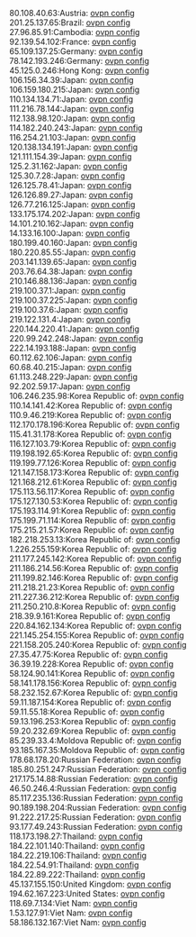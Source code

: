 80.108.40.63:Austria: [ovpn config](vpn/80_108_40_63.ovpn)  
201.25.137.65:Brazil: [ovpn config](vpn/201_25_137_65.ovpn)  
27.96.85.91:Cambodia: [ovpn config](vpn/27_96_85_91.ovpn)  
92.139.54.102:France: [ovpn config](vpn/92_139_54_102.ovpn)  
65.109.137.25:Germany: [ovpn config](vpn/65_109_137_25.ovpn)  
78.142.193.246:Germany: [ovpn config](vpn/78_142_193_246.ovpn)  
45.125.0.246:Hong Kong: [ovpn config](vpn/45_125_0_246.ovpn)  
106.156.34.39:Japan: [ovpn config](vpn/106_156_34_39.ovpn)  
106.159.180.215:Japan: [ovpn config](vpn/106_159_180_215.ovpn)  
110.134.134.71:Japan: [ovpn config](vpn/110_134_134_71.ovpn)  
111.216.78.144:Japan: [ovpn config](vpn/111_216_78_144.ovpn)  
112.138.98.120:Japan: [ovpn config](vpn/112_138_98_120.ovpn)  
114.182.240.243:Japan: [ovpn config](vpn/114_182_240_243.ovpn)  
116.254.21.103:Japan: [ovpn config](vpn/116_254_21_103.ovpn)  
120.138.134.191:Japan: [ovpn config](vpn/120_138_134_191.ovpn)  
121.111.154.39:Japan: [ovpn config](vpn/121_111_154_39.ovpn)  
125.2.31.162:Japan: [ovpn config](vpn/125_2_31_162.ovpn)  
125.30.7.28:Japan: [ovpn config](vpn/125_30_7_28.ovpn)  
126.125.78.41:Japan: [ovpn config](vpn/126_125_78_41.ovpn)  
126.126.89.27:Japan: [ovpn config](vpn/126_126_89_27.ovpn)  
126.77.216.125:Japan: [ovpn config](vpn/126_77_216_125.ovpn)  
133.175.174.202:Japan: [ovpn config](vpn/133_175_174_202.ovpn)  
14.101.210.162:Japan: [ovpn config](vpn/14_101_210_162.ovpn)  
14.133.16.100:Japan: [ovpn config](vpn/14_133_16_100.ovpn)  
180.199.40.160:Japan: [ovpn config](vpn/180_199_40_160.ovpn)  
180.220.85.55:Japan: [ovpn config](vpn/180_220_85_55.ovpn)  
203.141.139.65:Japan: [ovpn config](vpn/203_141_139_65.ovpn)  
203.76.64.38:Japan: [ovpn config](vpn/203_76_64_38.ovpn)  
210.146.88.136:Japan: [ovpn config](vpn/210_146_88_136.ovpn)  
219.100.37.1:Japan: [ovpn config](vpn/219_100_37_1.ovpn)  
219.100.37.225:Japan: [ovpn config](vpn/219_100_37_225.ovpn)  
219.100.37.6:Japan: [ovpn config](vpn/219_100_37_6.ovpn)  
219.122.131.4:Japan: [ovpn config](vpn/219_122_131_4.ovpn)  
220.144.220.41:Japan: [ovpn config](vpn/220_144_220_41.ovpn)  
220.99.242.248:Japan: [ovpn config](vpn/220_99_242_248.ovpn)  
222.14.193.188:Japan: [ovpn config](vpn/222_14_193_188.ovpn)  
60.112.62.106:Japan: [ovpn config](vpn/60_112_62_106.ovpn)  
60.68.40.215:Japan: [ovpn config](vpn/60_68_40_215.ovpn)  
61.113.248.229:Japan: [ovpn config](vpn/61_113_248_229.ovpn)  
92.202.59.17:Japan: [ovpn config](vpn/92_202_59_17.ovpn)  
106.246.235.98:Korea Republic of: [ovpn config](vpn/106_246_235_98.ovpn)  
110.14.141.42:Korea Republic of: [ovpn config](vpn/110_14_141_42.ovpn)  
110.9.46.219:Korea Republic of: [ovpn config](vpn/110_9_46_219.ovpn)  
112.170.178.196:Korea Republic of: [ovpn config](vpn/112_170_178_196.ovpn)  
115.41.31.178:Korea Republic of: [ovpn config](vpn/115_41_31_178.ovpn)  
116.127.103.79:Korea Republic of: [ovpn config](vpn/116_127_103_79.ovpn)  
119.198.192.65:Korea Republic of: [ovpn config](vpn/119_198_192_65.ovpn)  
119.199.77.126:Korea Republic of: [ovpn config](vpn/119_199_77_126.ovpn)  
121.147.158.173:Korea Republic of: [ovpn config](vpn/121_147_158_173.ovpn)  
121.168.212.61:Korea Republic of: [ovpn config](vpn/121_168_212_61.ovpn)  
175.113.56.117:Korea Republic of: [ovpn config](vpn/175_113_56_117.ovpn)  
175.127.130.53:Korea Republic of: [ovpn config](vpn/175_127_130_53.ovpn)  
175.193.114.91:Korea Republic of: [ovpn config](vpn/175_193_114_91.ovpn)  
175.199.71.114:Korea Republic of: [ovpn config](vpn/175_199_71_114.ovpn)  
175.215.21.57:Korea Republic of: [ovpn config](vpn/175_215_21_57.ovpn)  
182.218.253.13:Korea Republic of: [ovpn config](vpn/182_218_253_13.ovpn)  
1.226.255.159:Korea Republic of: [ovpn config](vpn/1_226_255_159.ovpn)  
211.177.245.142:Korea Republic of: [ovpn config](vpn/211_177_245_142.ovpn)  
211.186.214.56:Korea Republic of: [ovpn config](vpn/211_186_214_56.ovpn)  
211.199.82.146:Korea Republic of: [ovpn config](vpn/211_199_82_146.ovpn)  
211.218.21.23:Korea Republic of: [ovpn config](vpn/211_218_21_23.ovpn)  
211.227.36.212:Korea Republic of: [ovpn config](vpn/211_227_36_212.ovpn)  
211.250.210.8:Korea Republic of: [ovpn config](vpn/211_250_210_8.ovpn)  
218.39.9.161:Korea Republic of: [ovpn config](vpn/218_39_9_161.ovpn)  
220.84.162.134:Korea Republic of: [ovpn config](vpn/220_84_162_134.ovpn)  
221.145.254.155:Korea Republic of: [ovpn config](vpn/221_145_254_155.ovpn)  
221.158.205.240:Korea Republic of: [ovpn config](vpn/221_158_205_240.ovpn)  
27.35.47.75:Korea Republic of: [ovpn config](vpn/27_35_47_75.ovpn)  
36.39.19.228:Korea Republic of: [ovpn config](vpn/36_39_19_228.ovpn)  
58.124.90.141:Korea Republic of: [ovpn config](vpn/58_124_90_141.ovpn)  
58.141.178.156:Korea Republic of: [ovpn config](vpn/58_141_178_156.ovpn)  
58.232.152.67:Korea Republic of: [ovpn config](vpn/58_232_152_67.ovpn)  
59.11.187.154:Korea Republic of: [ovpn config](vpn/59_11_187_154.ovpn)  
59.11.55.18:Korea Republic of: [ovpn config](vpn/59_11_55_18.ovpn)  
59.13.196.253:Korea Republic of: [ovpn config](vpn/59_13_196_253.ovpn)  
59.20.232.69:Korea Republic of: [ovpn config](vpn/59_20_232_69.ovpn)  
85.239.33.4:Moldova Republic of: [ovpn config](vpn/85_239_33_4.ovpn)  
93.185.167.35:Moldova Republic of: [ovpn config](vpn/93_185_167_35.ovpn)  
178.68.178.20:Russian Federation: [ovpn config](vpn/178_68_178_20.ovpn)  
185.80.251.247:Russian Federation: [ovpn config](vpn/185_80_251_247.ovpn)  
217.175.14.88:Russian Federation: [ovpn config](vpn/217_175_14_88.ovpn)  
46.50.246.4:Russian Federation: [ovpn config](vpn/46_50_246_4.ovpn)  
85.117.235.136:Russian Federation: [ovpn config](vpn/85_117_235_136.ovpn)  
90.189.198.204:Russian Federation: [ovpn config](vpn/90_189_198_204.ovpn)  
91.222.217.25:Russian Federation: [ovpn config](vpn/91_222_217_25.ovpn)  
93.177.49.243:Russian Federation: [ovpn config](vpn/93_177_49_243.ovpn)  
118.173.198.27:Thailand: [ovpn config](vpn/118_173_198_27.ovpn)  
184.22.101.140:Thailand: [ovpn config](vpn/184_22_101_140.ovpn)  
184.22.219.106:Thailand: [ovpn config](vpn/184_22_219_106.ovpn)  
184.22.54.91:Thailand: [ovpn config](vpn/184_22_54_91.ovpn)  
184.22.89.222:Thailand: [ovpn config](vpn/184_22_89_222.ovpn)  
45.137.155.150:United Kingdom: [ovpn config](vpn/45_137_155_150.ovpn)  
194.62.167.223:United States: [ovpn config](vpn/194_62_167_223.ovpn)  
118.69.7.134:Viet Nam: [ovpn config](vpn/118_69_7_134.ovpn)  
1.53.127.91:Viet Nam: [ovpn config](vpn/1_53_127_91.ovpn)  
58.186.132.167:Viet Nam: [ovpn config](vpn/58_186_132_167.ovpn)  
